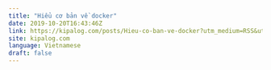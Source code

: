 ```yaml
---
title: "Hiểu cơ bản về docker"
date: 2019-10-20T16:43:46Z
link: https://kipalog.com/posts/Hieu-co-ban-ve-docker?utm_medium=RSS&utm_source=news.12bit.vn
site: kipalog.com
language: Vietnamese
draft: false
---
```

